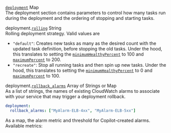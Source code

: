 <div class="separator"></div>

<a id="deployment" href="#deployment" class="field">`deployment`</a> <span class="type">Map</span>  
The deployment section contains parameters to control how many tasks run during the deployment and the ordering of stopping and starting tasks.

<span class="parent-field">deployment.</span><a id="deployment-rolling" href="#deployment-rolling" class="field">`rolling`</a> <span class="type">String</span>  
Rolling deployment strategy. Valid values are

- `"default"`: Creates new tasks as many as the desired count with the updated task definition, before stopping the old tasks. Under the hood, this translates to setting the [`minimumHealthyPercent`](https://docs.aws.amazon.com/AmazonECS/latest/developerguide/service_definition_parameters.html#minimumHealthyPercent) to 100 and [`maximumPercent`](https://docs.aws.amazon.com/AmazonECS/latest/developerguide/service_definition_parameters.html#maximumPercent) to 200.
- `"recreate"`: Stop all running tasks and then spin up new tasks. Under the hood, this translates to setting the [`minimumHealthyPercent`](https://docs.aws.amazon.com/AmazonECS/latest/developerguide/service_definition_parameters.html#minimumHealthyPercent) to 0 and [`maximumPercent`](https://docs.aws.amazon.com/AmazonECS/latest/developerguide/service_definition_parameters.html#maximumPercent) to 100.

<span class="parent-field">deployment.</span><a id="deployment-rollback-alarms" href="#deployment-rollback-alarms" class="field">`rollback_alarms`</a> <span class="type">Array of Strings or Map</span>  
As a list of strings, the names of existing CloudWatch alarms to associate with your service that may trigger a deployment rollback.
```yaml
deployment:
  rollback_alarms: ["MyAlarm-ELB-4xx", "MyAlarm-ELB-5xx"]
```
As a map, the alarm metric and threshold for Copilot-created alarms. 
Available metrics:
